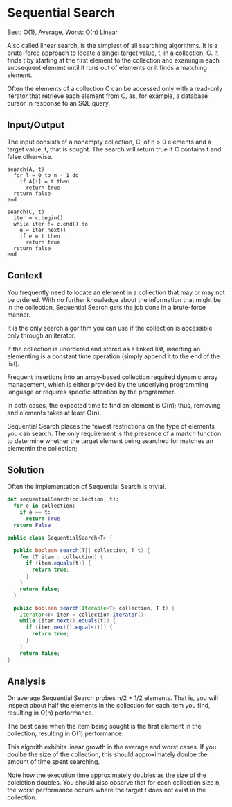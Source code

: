 Sequential Search
================================================================================
Best: O(1), Average, Worst: O(n) Linear

Also called linear search, is the simplest of all searching algorithms.
It is a brute-force approach to locate a singel target value, t, in a collection, C.
It finds t by starting at the first element fo the collection and examingin each subsequent element until
it runs out of elements or it finds a matching element.

Often the elements of a collection C can be accessed only with a read-only iterator that retrieve each 
element from C, as, for example, a database cursor in response to an SQL query.

Input/Output
--------------------------------------------------------------------------------
The input consists of a nonempty collection, C, of n > 0 elements and a target value, t, that is sought.
The search will return true if C contains t and false otherwise.

```
search(A, t)
  for l = 0 to n - 1 do
    if A[i] = t then
      return true
  return false
end

search(C, t)
  iter = c.begin()
  while iter != c.end() do
    e = iter.next()
    if e = t then
      return true
  return false
end
```

Context
--------------------------------------------------------------------------------
You frequently need to locate an element in a collection that may or may not be ordered.
With no further knowledge about the information that might be in the collection,
Sequential Search gets the job done in a brute-force manner. 

It is the only search algorithm you can use if the collection is accessible only through an iterator.

If the collection is unordered and stored as a linked list, inserting an elementing is a 
constant time operation (simply append it to the end of the list).

Frequent insertions into an array-based collection required dynamic array management,
which is either provided by the underlying programming language or requires specific attention by the programmer.

In both cases, the expected time to find an element is O(n); thus, removing and elements takes at least O(n).

Sequential Search places the fewest restrictions on the type of elements you can search.
The only requirement is the presence of a martch function to determine whether the target element being searched for matches an elementin the collection;

Solution
--------------------------------------------------------------------------------
Often the implementation of Sequential Search is trivial.

```python
def sequentialSearch(collection, t):
  for e in collection:
    if e == t:
      return True
  return False
```

```java
public class SequentialSearch<T> {

  public boolean search(T[] collection, T t) {
    for (T item : collection) {
      if (item.equals(t)) {
        return true;
      }
    }
    return false;
  }

  public boolean search(Iterable<T> collection, T t) {
    Iterator<T> iter = collection.iterator();
    while (iter.next().equals(t)) {
      if (iter.next().equals(t)) {
        return true;
      }
    }
    return false;
}
```

Analysis
--------------------------------------------------------------------------------
On average Sequential Search probes n/2 + 1/2 elements.
That is, you will inspect about half the elements in the collection for each item you find, resulting in O(n) performance.

The best case when the item being sought is the first element in the collection, resulting in O(1) performance.

This algorith exhibits linear growth in the average and worst cases.
If you doulbe the size of the collection, this should approximately doulbe the amount of time spent searching.

Note how the execution time approximately doubles as the size of the colelction doubles.
You should also observe that for each collection size n, the worst performance occurs where the target t does not exist in the collection.



